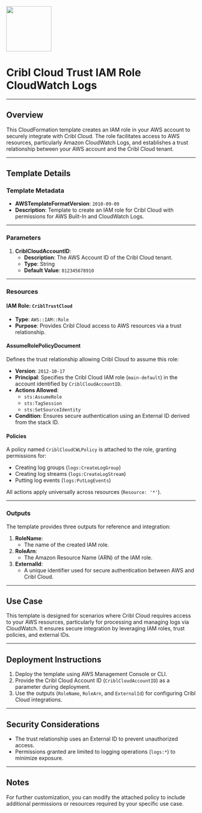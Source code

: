 <img src="https://cribl-logo-marketplace.s3.us-east-1.amazonaws.com/Cribl-Cloud-Logo-2C-Black.png" class="logo" width="120"/>

# Cribl Cloud Trust IAM Role CloudWatch Logs

---

## Overview

This CloudFormation template creates an IAM role in your AWS account to securely integrate with Cribl Cloud. The role facilitates access to AWS resources, particularly Amazon CloudWatch Logs, and establishes a trust relationship between your AWS account and the Cribl Cloud tenant.

---

## Template Details

### **Template Metadata**
- **AWSTemplateFormatVersion**: `2010-09-09`
- **Description**: Template to create an IAM role for Cribl Cloud with permissions for AWS Built-In and CloudWatch Logs.

---

### **Parameters**
1. **CriblCloudAccountID**:
   - **Description**: The AWS Account ID of the Cribl Cloud tenant.
   - **Type**: String
   - **Default Value**: `012345678910`

---

### **Resources**
#### **IAM Role: `CriblTrustCloud`**
- **Type**: `AWS::IAM::Role`
- **Purpose**: Provides Cribl Cloud access to AWS resources via a trust relationship.
  
#### **AssumeRolePolicyDocument**
Defines the trust relationship allowing Cribl Cloud to assume this role:
- **Version**: `2012-10-17`
- **Principal**: Specifies the Cribl Cloud IAM role (`main-default`) in the account identified by `CriblCloudAccountID`.
- **Actions Allowed**:
  - `sts:AssumeRole`
  - `sts:TagSession`
  - `sts:SetSourceIdentity`
- **Condition**: Ensures secure authentication using an External ID derived from the stack ID.

#### **Policies**
A policy named `CriblCloudCWLPolicy` is attached to the role, granting permissions for:
- Creating log groups (`logs:CreateLogGroup`)
- Creating log streams (`logs:CreateLogStream`)
- Putting log events (`logs:PutLogEvents`)
  
All actions apply universally across resources (`Resource: '*'`).

---

### **Outputs**
The template provides three outputs for reference and integration:
1. **RoleName**:
   - The name of the created IAM role.
2. **RoleArn**:
   - The Amazon Resource Name (ARN) of the IAM role.
3. **ExternalId**:
   - A unique identifier used for secure authentication between AWS and Cribl Cloud.

---

## Use Case

This template is designed for scenarios where Cribl Cloud requires access to your AWS resources, particularly for processing and managing logs via CloudWatch. It ensures secure integration by leveraging IAM roles, trust policies, and external IDs.

---

## Deployment Instructions

1. Deploy the template using AWS Management Console or CLI.
2. Provide the Cribl Cloud Account ID (`CriblCloudAccountID`) as a parameter during deployment.
3. Use the outputs (`RoleName`, `RoleArn`, and `ExternalId`) for configuring Cribl Cloud integrations.

---

## Security Considerations

- The trust relationship uses an External ID to prevent unauthorized access.
- Permissions granted are limited to logging operations (`logs:*`) to minimize exposure.

---

## Notes

For further customization, you can modify the attached policy to include additional permissions or resources required by your specific use case.